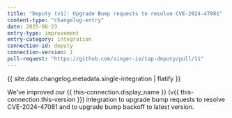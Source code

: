 ```yaml
---
title: "Deputy (v1): Upgrade Bump requests to resolve CVE-2024-47081"
content-type: "changelog-entry"
date: 2025-06-23
entry-type: improvement
entry-category: integration
connection-id: deputy
connection-version: 1
pull-request: "https://github.com/singer-io/tap-deputy/pull/11"
---
```

{{ site.data.changelog.metadata.single-integration | flatify }}

We've improved our {{ this-connection.display_name }} (v{{ this-connection.this-version }}) integration to upgrade bump requests to resolve CVE-2024-47081 and to upgrade bump backoff to latest version.